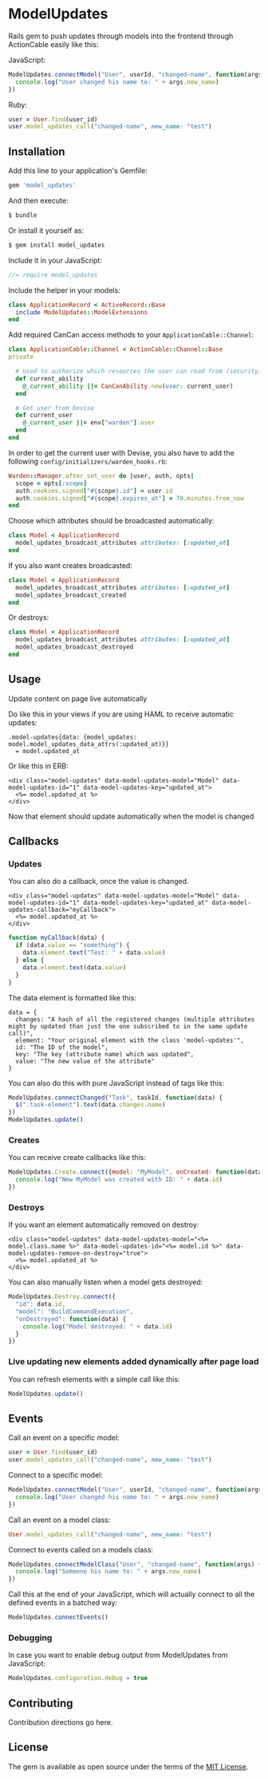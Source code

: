 # ModelUpdates

Rails gem to push updates through models into the frontend through ActionCable easily like this:

JavaScript:
```js
ModelUpdates.connectModel("User", userId, "changed-name", function(args) {
  console.log("User changed his name to: " + args.new_name)
})
```

Ruby:
```ruby
user = User.find(user_id)
user.model_updates_call("changed-name", new_name: "test")
```

## Installation
Add this line to your application's Gemfile:

```ruby
gem 'model_updates'
```

And then execute:
```bash
$ bundle
```

Or install it yourself as:
```bash
$ gem install model_updates
```

Include it in your JavaScript:

```javascript
//= require model_updates
```

Include the helper in your models:

```ruby
class ApplicationRecord < ActiveRecord::Base
  include ModelUpdates::ModelExtensions
end
```

Add required CanCan access methods to your `ApplicationCable::Channel`:
```ruby
class ApplicationCable::Channel < ActionCable::Channel::Base
private

  # Used to authorize which resources the user can read from (security)
  def current_ability
    @_current_ability ||= CanCanAbility.new(user: current_user)
  end

  # Get user from Devise
  def current_user
    @_current_user ||= env["warden"].user
  end
end
```

In order to get the current user with Devise, you also have to add the following `config/initializers/warden_hooks.rb`:
```ruby
Warden::Manager.after_set_user do |user, auth, opts|
  scope = opts[:scope]
  auth.cookies.signed["#{scope}.id"] = user.id
  auth.cookies.signed["#{scope}.expires_at"] = 70.minutes.from_now
end
```

Choose which attributes should be broadcasted automatically:

```ruby
class Model < ApplicationRecord
  model_updates_broadcast_attributes attributes: [:updated_at]
end
```

If you also want creates broadcasted:
```ruby
class Model < ApplicationRecord
  model_updates_broadcast_attributes attributes: [:updated_at]
  model_updates_broadcast_created
end
```

Or destroys:
```ruby
class Model < ApplicationRecord
  model_updates_broadcast_attributes attributes: [:updated_at]
  model_updates_broadcast_destroyed
end
```

## Usage

Update content on page live automatically

Do like this in your views if you are using HAML to receive automatic updates:

```haml
.model-updates{data: {model_updates: model.model_updates_data_attrs(:updated_at)}}
  = model.updated_at
```

Or like this in ERB:

```erb
<div class="model-updates" data-model-updates-model="Model" data-model-updates-id="1" data-model-updates-key="updated_at">
  <%= model.updated_at %>
</div>
```

Now that element should update automatically when the model is changed

## Callbacks

### Updates

You can also do a callback, once the value is changed.

```erb
<div class="model-updates" data-model-updates-model="Model" data-model-updates-id="1" data-model-updates-key="updated_at" data-model-updates-callback="myCallback">
  <%= model.updated_at %>
</div>
```

```js
function myCallback(data) {
  if (data.value == "something") {
    data.element.text("Test: " + data.value)
  } else {
    data.element.text(data.value)
  }
}
```

The data element is formatted like this:
```
data = {
  changes: "A hash of all the registered changes (multiple attributes might by updated than just the one subscribed to in the same update call)",
  element: "Your original element with the class 'model-updates'",
  id: "The ID of the model",
  key: "The key (attribute name) which was updated",
  value: "The new value of the attribute"
}
```

You can also do this with pure JavaScript instead of tags like this:

```js
ModelUpdates.connectChanged("Task", taskId, function(data) {
  $(".task-element").text(data.changes.name)
})
ModelUpdates.update()
```

### Creates

You can receive create callbacks like this:

```js
ModelUpdates.Create.connect({model: "MyModel", onCreated: function(data) {
  console.log("New MyModel was created with ID: " + data.id)
})
```

### Destroys

If you want an element automatically removed on destroy:
```erb
<div class="model-updates" data-model-updates-model="<%= model.class.name %>" data-model-updates-id="<%= model.id %>" data-model-updates-remove-on-destroy="true">
  <%= model.updated_at %>
</div>
```

You can also manually listen when a model gets destroyed:
```js
ModelUpdates.Destroy.connect({
  "id": data.id,
  "model": "BuildCommandExecution",
  "onDestroyed": function(data) {
    console.log("Model destroyed: " + data.id)
  }
})
```

### Live updating new elements added dynamically after page load

You can refresh elements with a simple call like this:

```js
ModelUpdates.update()
```

## Events

Call an event on a specific model:
```ruby
user = User.find(user_id)
user.model_updates_call("changed-name", new_name: "test")
```

Connect to a specific model:
```js
ModelUpdates.connectModel("User", userId, "changed-name", function(args) {
  console.log("User changed his name to: " + args.new_name)
})
```

Call an event on a model class:
```ruby
User.model_updates_call("changed-name", new_name: "test")
```

Connect to events called on a models class:
```js
ModelUpdates.connectModelClass("User", "changed-name", function(args) {
  console.log("Someone his name to: " + args.new_name)
})
```

Call this at the end of your JavaScript, which will actually connect to all the defined events in a batched way:
```js
ModelUpdates.connectEvents()
```

### Debugging

In case you want to enable debug output from ModelUpdates from JavaScript:
```js
ModelUpdates.configuration.debug = true
```

## Contributing

Contribution directions go here.


## License

The gem is available as open source under the terms of the [MIT License](http://opensource.org/licenses/MIT).
